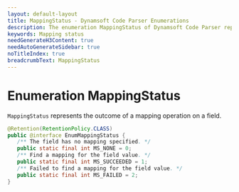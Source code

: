 ```yaml
---
layout: default-layout
title: MappingStatus - Dynamsoft Code Parser Enumerations
description: The enumeration MappingStatus of Dynamsoft Code Parser represents the outcome of a mapping operation on a field.
keywords: Mapping status
needGenerateH3Content: true
needAutoGenerateSidebar: true
noTitleIndex: true
breadcrumbText: MappingStatus
---
```


# Enumeration MappingStatus

`MappingStatus` represents the outcome of a mapping operation on a field.

```java
@Retention(RetentionPolicy.CLASS)
public @interface EnumMappingStatus {
   /** The field has no mapping specified. */
   public static final int MS_NONE = 0;
   /** Find a mapping for the field value. */
   public static final int MS_SUCCEEDED = 1;
   /** Failed to find a mapping for the field value. */
   public static final int MS_FAILED = 2;
}
```
